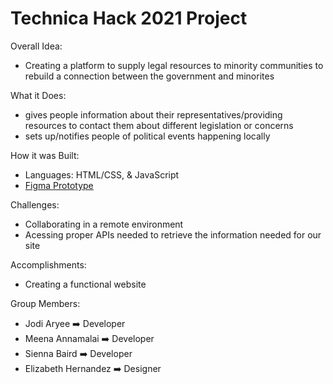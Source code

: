 # Technica Hack 2021 Project
Overall Idea:
- Creating a platform to supply legal resources to minority communities to rebuild a connection between the government and minorites

What it Does:
- gives people information about their representatives/providing resources to contact them about different legislation or concerns 
- sets up/notifies people of political events happening locally

How it was Built:
- Languages: HTML/CSS, & JavaScript
- [Figma Prototype](https://www.figma.com/proto/9DrfVDW1Qs6shlaDpgMoHp/RepU?node-id=2%3A2&scaling=scale-down&page-id=0%3A1&starting-point-node-id=2%3A2)

Challenges:
- Collaborating in a remote environment
- Acessing proper APIs needed to retrieve the information needed for our site

Accomplishments:
- Creating a functional website

Group Members:
- Jodi Aryee ➡️ Developer
- Meena Annamalai ➡️ Developer
- Sienna Baird  ➡️ Developer
- Elizabeth Hernandez ➡️ Designer
